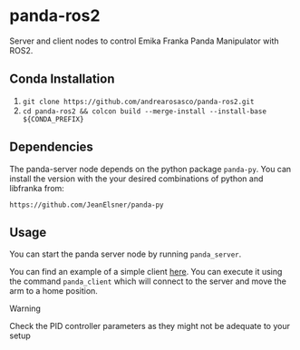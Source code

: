 # panda-ros2
Server and client nodes to control Emika Franka Panda Manipulator with ROS2.

## Conda Installation
1. `git clone https://github.com/andrearosasco/panda-ros2.git`
2. `cd panda-ros2 && colcon build --merge-install --install-base ${CONDA_PREFIX}`

## Dependencies
The panda-server node depends on the python package `panda-py`. You can install the version with the your desired combinations of python and libfranka from:
```
https://github.com/JeanElsner/panda-py
```

## Usage
You can start the panda server node by running `panda_server`.

You can find an example of a simple client [here](https://github.com/andrearosasco/panda-ros2/blob/main/panda_control/panda_control/panda_client.py). You can execute it using the command `panda_client` which will connect to the server and move the arm to a home position. 

> [!WARNING]
> Check the PID controller parameters as they might not be adequate to your setup
